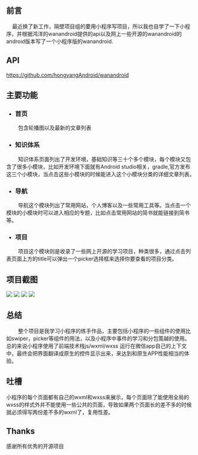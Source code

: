 ## 前言
  &nbsp;&nbsp;&nbsp;&nbsp;最近换了新工作，隔壁项目组的要用小程序写项目，所以我也自学了一下小程序，并根据鸿洋的wanandroid提供的api以及网上一些开源的wanandroid的android版本写了一个小程序版的wanandroid.

## API
https://github.com/hongyangAndroid/wanandroid
## 主要功能
- ### 首页 
&nbsp;&nbsp;&nbsp;&nbsp;&nbsp;&nbsp;&nbsp;&nbsp;包含轮播图以及最新的文章列表
- ### 知识体系
&nbsp;&nbsp;&nbsp;&nbsp;&nbsp;&nbsp;&nbsp;&nbsp;知识体系页面列出了开发环境，基础知识等三十个多个模块，每个模块又包含了很多小模块，比如开发环境下面就有Android studio相关，gradle,官方发布这三个小模块，当点击这些小模块的时候能进入这个小模块分类的详细文章列表。

- ### 导航
&nbsp;&nbsp;&nbsp;&nbsp;&nbsp;&nbsp;&nbsp;&nbsp;导航这个模块列出了常用网站，个人博客以及一些常用工具等。当点击一个模块的小模块时可以进入相应的专题，比如点击常用网站的简书就能链接到简书等。

- ### 项目
 &nbsp;&nbsp;&nbsp;&nbsp;&nbsp;&nbsp;&nbsp;&nbsp;项目这个模块则是收录了一些网上开源的学习项目，种类很多，通过点击列表页面上方的title可以弹出一个picker选择框来选择你要查看的项目分类。

## 项目截图
![](art/01.png)
![](art/02.png)
![](art/03.png)
![](art/04.png)

## 总结
&nbsp;&nbsp;&nbsp;&nbsp;&nbsp;&nbsp;&nbsp;&nbsp;整个项目是我学习小程序的练手作品，主要包括小程序的一些组件的使用比如swiper，picker等组件的用法，以及小程序中事件的学习和分包策越的使用。总的来说小程序使用了前端技术栈js/wxml/wxss 运行在微信app自己的上下文中，最终会把界面翻译成原生的控件显示出来，来达到和原生APP性能相当的体验。

## 吐槽
小程序的每个页面都有自己的wxml和wxss来展示，每个页面除了能使用全局的wxss的样式外并不能使用一些公共的页面，导致如果两个页面长的差不多的时候就必须得写两份差不多的wxml了，复用性差。

## Thanks

感谢所有优秀的开源项目
